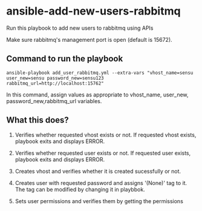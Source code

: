 # ansible-add-new-users-rabbitmq
Run this playbook to add new users to rabbitmq using APIs

Make sure rabbitmq's management port is open (default is 15672).

## Command to run the playbook

```ansible-playbook add_user_rabbitmq.yml --extra-vars "vhost_name=sensu user_new=sensu password_new=sensu123 rabbitmq_url=http://localhost:15762"```

In this command, assign values as appropriate to vhost_name, user_new, password_new,rabbitmq_url variables.

## What this does?

1) Verifies whether requested vhost exists or not. If requested vhost exists, playbook exits and displays ERROR.

2) Verifies whether requested user exists or not. If requested user exists, playbook exits and displays ERROR.

3) Creates vhost and verifies whether it is created sucessfully or not.

4) Creates user with requested password and assigns '(None)' tag to it. The tag can be modified by changing it in playbbok.

5) Sets user permissions and verifies them by getting the permissions

